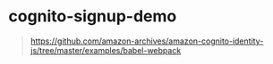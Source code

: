# cognito-signup-demo

> https://github.com/amazon-archives/amazon-cognito-identity-js/tree/master/examples/babel-webpack  
